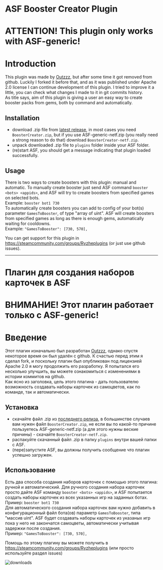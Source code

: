 # ASF Booster Creator Plugin

# ATTENTION! This plugin only works with ASF-generic!

# Introduction
This plugin was made by [Outzzz](https://github.com/Outzzz), but after some time it got removed from github. Luckily I forked it before that, and as it was published under Apache 2.0 license I can continue development of this plugin. I tried to improve it a little, you can check what changes I made to it in git commits history.<br/>
As title says, aim of this plugin is giving a user an easy way to create booster packs from gems, both by command and automatically.

## Installation
- download .zip file from [latest release](https://github.com/Rudokhvist/BoosterCreator/releases/latest), in most cases you need `BoosterCreator.zip`, but if you use ASF-generic-netf.zip (you really need a strong reason to do that) download `BoosterCreator-netf.zip`.
- unpack downloaded .zip file to `plugins` folder inside your ASF folder.
- (re)start ASF, you should get a message indicating that plugin loaded successfully. 

## Usage
There is two ways to create boosters with this plugin: manual and automatic.
To manually create booster just send ASF command `booster <bots> <appids>`, and ASF will try to create boosters from specified games on selected bots.<br/>
Example: `booster bot1 730`<br/>
To automatically create boosters you can add to config of your bot(s) parameter `GamesToBooster`, of type "array of uint". ASF will create boosters from specified games as long as there is enough gems, automatically waiting for cooldowns.<br/>
Example: `"GamesToBooster": [730, 570],`<br/>

You can get support for this plugin in https://steamcommunity.com/groups/Ryzheplugins (or just use github issues).

---

# Плагин для создания наборов карточек в ASF


# ВНИМАНИЕ! Этот плагин работает только с ASF-generic!

# Введение
Этот плагин изначально был разработан [Outzzz](https://github.com/Outzzz), однако спустя некоторое время он был удалён с github. 
К счастью перед этим я сделал fork, и поскольку плагин был опубликован под лицензией Apache 2.0 я могу продолжить его разработку. 
Я попытался его несколько улучшить, вы можете ознакомиться с изменениями в истории коммитов на github.<br/>
Как ясно из заголовка, цель этого плагина - дать пользователю возможность создавать наборы карточек из самоцветов, как по команде, так и автоматически.

## Установка
- скачайте файл .zip из [последнего релиза](https://github.com/Rudokhvist/BoosterCreator/releases/latest), в большинстве случаев вам нужен файл `BoosterCreator.zip`, не если вы по какой-то причине пользуетесь ASF-generic-netf.zip (а для этого нужны веские причины) - скачайте `BoosterCreator-netf.zip`.
- распакуйте скачанный файл .zip в папку `plugins` внутри вашей папки с ASF.
- (пере)запустите ASF, вы должны получить сообщение что плагин успешно загружен. 

## Использование
Есть два способа создания наборов карточек с помощью этого плагина: ручной и автоматический.
Для ручного создания набора карточек просто дайте ASF команду `booster <bots> <appids>`, и ASF попытается создать наборы карточек из всех указанных игр на заданных ботах.<br/>
Пример: `booster bot1 730`<br/>
Для автоматического создания набора карточек вам нужно добавить в конфигурационный файл бота(ов) параметр `GamesToBooster`, типа "массив uint". ASF будет создавать наборы карточек из указаных игр пока у него не закончатся самоцветы, автоматически учитывая задержки после создания.<br/>
Пример: `"GamesToBooster": [730, 570],`<br/>

Помощь по этому плагину вы можете получить в https://steamcommunity.com/groups/Ryzheplugins (или просто используйте раздел issues)

![downloads](https://img.shields.io/github/downloads/Rudokhvist/BoosterCreator/total.svg?style=social)
